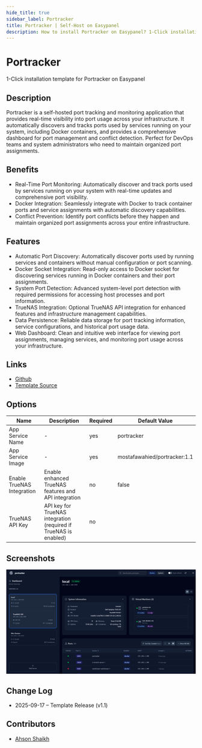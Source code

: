 ```yaml
---
hide_title: true
sidebar_label: Portracker
title: Portracker | Self-Host on Easypanel
description: How to install Portracker on Easypanel? 1-Click installation template for Portracker on Easypanel
---
```


<!-- generated -->

# Portracker

1-Click installation template for Portracker on Easypanel

## Description

Portracker is a self-hosted port tracking and monitoring application that provides real-time visibility into port usage across your infrastructure. It automatically discovers and tracks ports used by services running on your system, including Docker containers, and provides a comprehensive dashboard for port management and conflict detection. Perfect for DevOps teams and system administrators who need to maintain organized port assignments.

## Benefits

- Real-Time Port Monitoring: Automatically discover and track ports used by services running on your system with real-time updates and comprehensive port visibility.
- Docker Integration: Seamlessly integrate with Docker to track container ports and service assignments with automatic discovery capabilities.
- Conflict Prevention: Identify port conflicts before they happen and maintain organized port assignments across your entire infrastructure.

## Features

- Automatic Port Discovery: Automatically discover ports used by running services and containers without manual configuration or port scanning.
- Docker Socket Integration: Read-only access to Docker socket for discovering services running in Docker containers and their port assignments.
- System Port Detection: Advanced system-level port detection with required permissions for accessing host processes and port information.
- TrueNAS Integration: Optional TrueNAS API integration for enhanced features and infrastructure management capabilities.
- Data Persistence: Reliable data storage for port tracking information, service configurations, and historical port usage data.
- Web Dashboard: Clean and intuitive web interface for viewing port assignments, managing services, and monitoring port usage across your infrastructure.

## Links

- [Github](https://github.com/mostafawahied/portracker)
- [Template Source](https://github.com/easypanel-io/templates/tree/main/templates/portracker)

## Options

Name | Description | Required | Default Value
-|-|-|-
App Service Name | - | yes | portracker
App Service Image | - | yes | mostafawahied/portracker:1.1
Enable TrueNAS Integration | Enable enhanced TrueNAS features and API integration | no | false
TrueNAS API Key | API key for TrueNAS integration (required if TrueNAS is enabled) | no | 

## Screenshots

![Portracker Screenshot](./assets/screenshot.png)

## Change Log

- 2025-09-17 – Template Release (v1.1)

## Contributors

- [Ahson Shaikh](https://github.com/Ahson-Shaikh)
